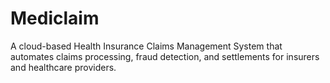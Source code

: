 # Mediclaim
A cloud-based Health Insurance Claims Management System that automates claims processing, fraud detection, and settlements for insurers and healthcare providers.
